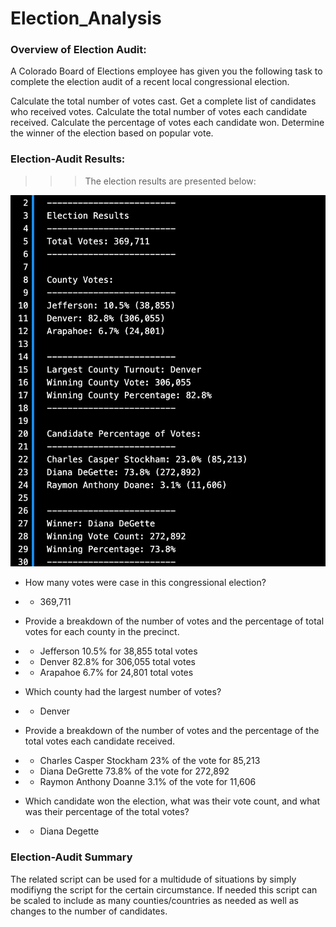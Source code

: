 # Election_Analysis

### Overview of Election Audit:

A Colorado Board of Elections employee has given you the following task to complete the election audit of a recent local congressional election.

Calculate the total number of votes cast.
Get a complete list of candidates who received votes.
Calculate the total number of votes each candidate received.
Calculate the percentage of votes each candidate won.
Determine the winner of the election based on popular vote.

### Election-Audit Results:
>>>The election results are presented below:

![name-of-you-image](https://github.com/Nimamotiee/Election_Analysis/blob/main/Resources/Election%20Results.png)

* How many votes were case in this congressional election?
*  * 369,711

* Provide a breakdown of the number of votes and the percentage of total votes for each county in the precinct.
 *  * Jefferson 10.5% for 38,855 total votes
 *  * Denver 82.8% for 306,055 total votes
 *  * Arapahoe 6.7% for 24,801 total votes
* Which county had the largest number of votes?
*   * Denver
* Provide a breakdown of the number of votes and the percentage of the total votes each candidate received.
*  * Charles Casper Stockham 23% of the vote for 85,213
*  * Diana DeGrette 73.8% of the vote for 272,892
*  * Raymon Anthony Doanne 3.1% of the vote for 11,606
* Which candidate won the election, what was their vote count, and what was their percentage of the total votes?
*  * Diana Degette
  
  ### Election-Audit Summary
  The related script can be used for a multidude of situations by simply modifiyng the script for the certain circumstance. If needed this script can be scaled to include as many counties/countries as needed as well as changes to the number of candidates. 
